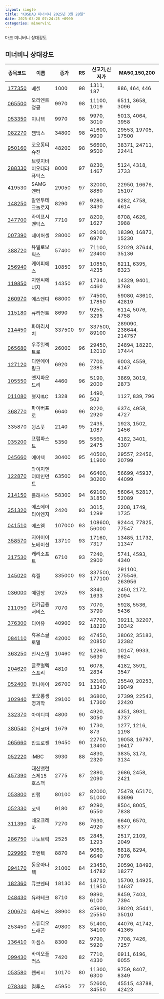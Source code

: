 ```yaml
---
layout: single
title: "KOSDAQ 미너비니 2025년 3월 28일"
date: 2025-03-28 07:24:25 +0900
categories: minervini
---
```

마크 미니버니 상대강도
## 미너비니 상대강도

|종목코드|이름|종가|RS|신고가,신저가|MA50,150,200|
|------|---|---|--|---------|------------|
|[177350](https://finance.daum.net/quotes/A177350)|베셀|1000|98|1311, 187|886, 464, 446|
|[065500](https://finance.daum.net/quotes/A065500)|오리엔트정공|9970|98|11100, 1019|6511, 3658, 3096|
|[053350](https://finance.daum.net/quotes/A053350)|이니텍|9970|98|9970, 3010|5013, 4064, 3958|
|[082270](https://finance.daum.net/quotes/A082270)|젬백스|34800|98|41600, 9900|29553, 19705, 17500|
|[950160](https://finance.daum.net/quotes/A950160)|코오롱티슈진|48200|98|56600, 9500|38371, 24711, 22441|
|[288330](https://finance.daum.net/quotes/A288330)|브릿지바이오테라퓨틱스|8000|97|8230, 1467|5124, 4318, 3733|
|[419530](https://finance.daum.net/quotes/A419530)|SAMG엔터|29050|97|32000, 8880|22950, 16676, 15107|
|[148250](https://finance.daum.net/quotes/A148250)|알엔투테크놀로지|8290|97|9280, 3430|6282, 4758, 4614|
|[347700](https://finance.daum.net/quotes/A347700)|라이프시맨틱스|7710|97|8200, 1627|6708, 4626, 3988|
|[007390](https://finance.daum.net/quotes/A007390)|네이처셀|28000|97|29100, 6970|18390, 16873, 15230|
|[388720](https://finance.daum.net/quotes/A388720)|유일로보틱스|57400|97|71100, 23400|52029, 37644, 35136|
|[256940](https://finance.daum.net/quotes/A256940)|케이피에스|10850|97|10850, 4235|8211, 6395, 6323|
|[119850](https://finance.daum.net/quotes/A119850)|지엔씨에너지|14350|97|17340, 4460|14329, 9401, 8768|
|[260970](https://finance.daum.net/quotes/A260970)|에스앤디|68000|97|74500, 17850|59080, 43610, 42819|
|[115180](https://finance.daum.net/quotes/A115180)|큐리언트|8690|97|9250, 3295|6114, 5076, 4758|
|[214450](https://finance.daum.net/quotes/A214450)|파마리서치|337500|97|337500, 89100|289090, 238644, 214757|
|[065680](https://finance.daum.net/quotes/A065680)|우주일렉트로|26000|96|29450, 12010|24894, 18220, 17444|
|[127120](https://finance.daum.net/quotes/A127120)|디엔에이링크|6920|96|7700, 2385|6003, 4559, 4147|
|[105550](https://finance.daum.net/quotes/A105550)|엣지파운드리|4460|96|5190, 2000|3869, 3019, 2873|
|[011080](https://finance.daum.net/quotes/A011080)|형지I&C|1328|96|1490, 502|1127, 839, 796|
|[368770](https://finance.daum.net/quotes/A368770)|파이버프로|6640|96|8220, 2920|6374, 4958, 4727|
|[335870](https://finance.daum.net/quotes/A335870)|윙스풋|2140|95|2435, 1087|1923, 1502, 1456|
|[035200](https://finance.daum.net/quotes/A035200)|프럼파스트|5350|95|5560, 2475|4182, 3401, 3307|
|[045660](https://finance.daum.net/quotes/A045660)|에이텍|30400|95|40500, 11900|29557, 22456, 20799|
|[122870](https://finance.daum.net/quotes/A122870)|와이지엔터테인먼트|63500|94|66400, 30200|56699, 45937, 44099|
|[214150](https://finance.daum.net/quotes/A214150)|클래시스|58300|94|69100, 31850|56064, 52817, 52089|
|[351320](https://finance.daum.net/quotes/A351320)|에스에이티이엔지|2420|93|3015, 1299|2208, 1749, 1735|
|[041510](https://finance.daum.net/quotes/A041510)|에스엠|107000|93|108600, 56000|92444, 77825, 77547|
|[358570](https://finance.daum.net/quotes/A358570)|지아이이노베이션|13710|93|17160, 7317|13485, 11732, 11347|
|[317530](https://finance.daum.net/quotes/A317530)|캐리소프트|6710|93|7240, 2900|5741, 4593, 4340|
|[145020](https://finance.daum.net/quotes/A145020)|휴젤|335000|93|337500, 177100|291100, 275546, 263956|
|[036000](https://finance.daum.net/quotes/A036000)|예림당|2625|93|3340, 1633|2450, 2172, 2094|
|[211050](https://finance.daum.net/quotes/A211050)|인카금융서비스|7070|93|7070, 3790|5928, 5536, 5436|
|[376300](https://finance.daum.net/quotes/A376300)|디어유|40900|92|47700, 18220|39211, 32207, 30342|
|[084110](https://finance.daum.net/quotes/A084110)|휴온스글로벌|42000|92|47450, 20850|38062, 35183, 32382|
|[363250](https://finance.daum.net/quotes/A363250)|진시스템|10460|92|12260, 5630|10147, 9933, 9624|
|[204620](https://finance.daum.net/quotes/A204620)|글로벌텍스프리|4810|91|6078, 2834|4182, 3591, 3547|
|[052400](https://finance.daum.net/quotes/A052400)|코나아이|26700|91|32100, 13340|25540, 20253, 19049|
|[102940](https://finance.daum.net/quotes/A102940)|코오롱생명과학|29100|91|36800, 17300|27399, 22543, 22420|
|[332370](https://finance.daum.net/quotes/A332370)|아이디피|4800|90|4920, 3050|4351, 3931, 3737|
|[380540](https://finance.daum.net/quotes/A380540)|옵티코어|1679|90|1730, 873|1277, 1216, 1198|
|[065660](https://finance.daum.net/quotes/A065660)|안트로젠|19450|90|22750, 13400|19058, 16797, 16417|
|[052220](https://finance.daum.net/quotes/A052220)|iMBC|3930|88|4830, 2320|3835, 3173, 3134|
|[457390](https://finance.daum.net/quotes/A457390)|대신밸런스제15호스팩|2775|87|2880, 2090|2686, 2458, 2421|
|[053800](https://finance.daum.net/quotes/A053800)|안랩|80100|87|82000, 51000|75478, 65170, 63696|
|[052330](https://finance.daum.net/quotes/A052330)|코텍|9180|87|9290, 6550|8504, 8005, 7838|
|[311390](https://finance.daum.net/quotes/A311390)|네오크레마|7270|86|7630, 4920|6640, 6570, 6377|
|[286750](https://finance.daum.net/quotes/A286750)|나노브릭|2525|85|2845, 1293|2517, 2109, 2049|
|[029960](https://finance.daum.net/quotes/A029960)|코엔텍|8870|84|9060, 6640|8818, 8294, 7976|
|[094170](https://finance.daum.net/quotes/A094170)|동운아나텍|21000|84|23450, 14782|20590, 18492, 18277|
|[182360](https://finance.daum.net/quotes/A182360)|큐브엔터|18130|84|18710, 11950|15700, 14925, 14637|
|[048430](https://finance.daum.net/quotes/A048430)|유라테크|8710|83|9890, 6100|8459, 7403, 7394|
|[200670](https://finance.daum.net/quotes/A200670)|휴메딕스|38900|83|45900, 25550|38020, 35441, 35010|
|[253450](https://finance.daum.net/quotes/A253450)|스튜디오드래곤|49800|83|51400, 34100|44076, 41742, 41365|
|[136410](https://finance.daum.net/quotes/A136410)|아셈스|8300|82|9790, 5920|7708, 7426, 7257|
|[099430](https://finance.daum.net/quotes/A099430)|바이오플러스|7420|82|7710, 4330|6911, 6196, 6055|
|[053580](https://finance.daum.net/quotes/A053580)|웹케시|10170|80|11300, 6300|9759, 8407, 8349|
|[078340](https://finance.daum.net/quotes/A078340)|컴투스|45950|77|52600, 34550|45515, 43788, 42423|


